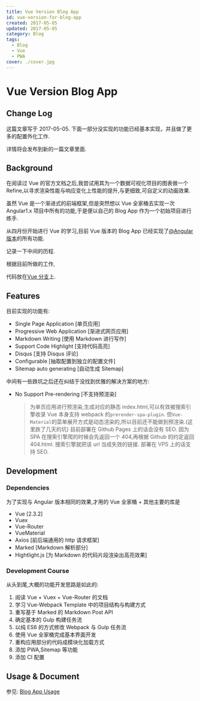 ```yaml
---
title: Vue Version Blog App
id: vue-version-for-blog-app
created: 2017-05-05
updated: 2017-05-05
category: Blog
tags:
  - Blog
  - Vue
  - PWA
cover: ./cover.jpg
---
```


# Vue Version Blog App

## Change Log

这篇文章写于 2017-05-05. 下面一部分没实现的功能已经基本实现，并且做了更多的配置外化工作.

详情将会发布到新的一篇文章里面.

## Background

在阅读过 Vue 的官方文档之后,我尝试用其为一个数据可视化项目的图表做一个 Refine,以寻求渲染性能与响应变化上性能的提升,与更细致,可自定义的动画效果.

虽然 Vue 是一个渐进式的前端框架,但是突然想以 Vue 全家桶去实现一次 Angular1.x 项目中所有的功能,于是便以自己的 Blog App 作为一个初始项目进行练手.

从四月份开始进行 Vue 的学习,目前 Vue 版本的 Blog App 已经实现了[@Angular 版本](https://github.com/Aquariuslt/Blog/tree/NG2)的所有功能.

记录一下中间的历程.

根据目前所做的工作,

代码放在[Vue 分支](https://github.com/Aquariuslt/Blog)上.

## Features

目前实现的功能有:

- Single Page Application [单页应用]
- Progressive Web Application [渐进式网页应用]
- Markdown Writing [使用 Markdown 进行写作]
- Support Code Highlight [支持代码高亮]
- Disqus [支持 Disqus 评论]
- Configurable [抽取配置到独立的配置文件]
- Sitemap auto generating [自动生成 Sitemap]

中间有一些跌坑之后还在纠结于没找到优雅的解决方案的地方:

- No Support Pre-rendering [不支持预渲染]
  > 为单页应用进行预渲染,生成对应的静态 index.html,可以有效被搜索引擎收录 Vue 本身支持 webpack 的`prerender-spa-plugin`. 但`Vue-Material`的菜单展开方式是动态渲染的,所以目前还不能做到预渲染.(这里跌了几天的坑) 目前部署在 Github Pages 上的话会没有 SEO. 因为 SPA 在搜索引擎爬的时候会先返回一个 404,再根据 Github 的约定返回 404.html. 搜索引擎就把该 url 当成失效的链接. 部署在 VPS 上的话支持 SEO.

## Development

### Dependencies

为了实现与 Angular 版本相同的效果,才用的 Vue 全家桶 + 其他主要的库是

- Vue [2.3.2]
- Vuex
- Vue-Router
- VueMaterial
- Axios [前后端通用的 http 请求框架]
- Marked [Markdown 解析部分]
- Hightlight.js [为 Markdown 的代码片段渲染出高亮效果]

### Development Course

从头到尾,大概的功能开发思路是如此的:

1. 阅读 Vue + Vuex + Vue-Router 的文档
2. 学习 Vue-Webpack Template 中的项目结构与构建方式
3. 重写基于 Marked 的 Markdown Post API
4. 确定基本的 Gulp 构建任务流
5. 以纯 ES6 的方式修改 Webpack 与 Gulp 任务流
6. 使用 Vue 全家桶完成基本界面开发
7. 重构应用部分的代码成模块化加载方式
8. 添加 PWA,Sitemap 等功能
9. 添加 CI 配置

## Usage & Document

参见: [Blog App Usage](https://github.com/Aquariuslt/Blog/tree/VUE#usage)
